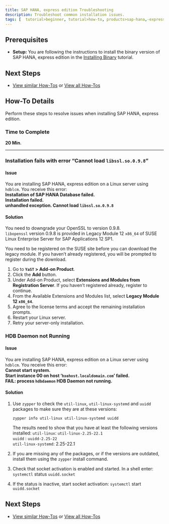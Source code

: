 ```yaml
---
title: SAP HANA, express edition Troubleshooting
description: Troubleshoot common installation issues.
tags: [  tutorial>beginner, tutorial>how-to, products>sap-hana,-express-edition ]
---
```

## Prerequisites  
 - **Setup:** You are following the instructions to install the binary version of SAP HANA, express edition in the [Installing Binary](http://go.sap.com/developer/tutorials/hxe-ua-installing-binary.html) tutorial.

## Next Steps
 - [View similar How-Tos](http://go.sap.com/developer/tutorials.html) or [View all How-Tos](http://go.sap.com/developer/tutorials.html)


## How-To Details
Perform these steps to resolve issues when installing SAP HANA, express edition.

### Time to Complete
**20 Min**.

---

### Installation fails with error “Cannot load `libssl.so.0.9.8`”
#### Issue
You are installing SAP HANA, express edition on a Linux server using `hdblcm`. You receive this error:  
**Installation of SAP HANA Database failed.**  
  **Installation failed.**  
    **unhandled exception. Cannot load  `libssl.so.0.9.8`**

#### Solution
You need to downgrade your OpenSSL to version 0.9.8.  
`libopenssl` version 0.9.8 is provided in Legacy Module 12 `x86_64` of SUSE Linux Enterprise Server for SAP Applications 12 SP1.

You need to be registered on the SUSE site before you can download the legacy module. If you haven’t already registered, you will be prompted to register during the download.   
1.	Go to **`YaST` > Add-on Product**.
2.	Click the **Add** button.
3.	Under Add-on Product, select **Extensions and Modules from Registration Server**.
If you haven’t registered already, register to continue.
4.	From the Available Extensions and Modules list, select **Legacy Module 12 `x86_64`**.
5.	Agree to the license terms and accept the remaining installation prompts.
6.	Restart your Linux server.
7.	Retry your server-only installation.

### HDB Daemon not Running
#### Issue
You are installing SAP HANA, express edition on a Linux server using `hdblcm`. You receive this error:  
**Cannot start system.  
  Start instance 00 on host ‘`hxehost.localdomain.com`’ failed.  
    FAIL: process `hdbdaemon` HDB Daemon not running.**

#### Solution
1.	Use `zypper` to check the `util-linux`, `util-linux-systemd` and `uuidd` packages to make sure they are at these versions:  

    `zypper info util-linux util-linux-systemd uuidd`

    The results need to show that you have at least the following versions installed:
    `util-linux`: `util-linux-2.25-22.1`  
    `uuidd` : `uuidd-2.25-22`  
    `util-linux-systemd`: 2.25-22.1  

2.	If you are missing any of the packages, or if the versions are outdated, install them using the `zypper` install command.
3.	Check that socket activation is enabled and started. In a shell enter:
`systemctl` status `uuidd.socket`
4.	If the status is inactive, start socket activation:
`systemctl` start `uuidd.socket`


## Next Steps
 - [View similar How-Tos](http://go.sap.com/developer/tutorials.html) or [View all How-Tos](http://go.sap.com/developer/tutorials.html)
